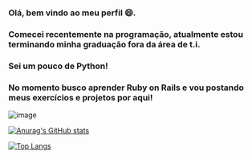 ### Olá, bem vindo ao meu perfil 😄.
### Comecei recentemente na programação, atualmente estou terminando minha graduação fora da área de t.i.
### Sei um pouco de Python!
### No momento busco aprender Ruby on Rails e vou postando meus exercícios e projetos por aqui!
![image](https://img.shields.io/badge/Python-FFD43B?style=for-the-badge&logo=python&logoColor=blue)

[![Anurag's GitHub stats](https://github-readme-stats.vercel.app/api?username=Michelzinn&theme=dark)](https://github.com/anuraghazra/github-readme-stats)


[![Top Langs](https://github-readme-stats.vercel.app/api/top-langs/?username=Michelzinn&theme=dark)](https://github.com/anuraghazra/github-readme-stats)

<!--
**Michelzinn/Michelzinn** is a ✨ _special_ ✨ repository because its `README.md` (this file) appears on your GitHub profile.

Here are some ideas to get you started:

- 🔭 I’m currently working on ...
- 🌱 I’m currently learning ...
- 👯 I’m looking to collaborate on ...
- 🤔 I’m looking for help with ...
- 💬 Ask me about ...
- 📫 How to reach me: ...
- 😄 Pronouns: ...
- ⚡ Fun fact: ...
-->
